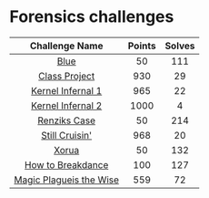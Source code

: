 # Forensics challenges

|                   Challenge Name                     | Points | Solves |
|:----------------------------------------------------:|:------:|:------:
| [Blue](Blue/)                                        | 50     | 111    |
| [Class Project](Class%20Project/)                    | 930    | 29     |
| [Kernel Infernal 1](KernelInfernal_1/)               | 965    | 22     |
| [Kernel Infernal 2](KernelInfernal_2/)               | 1000   | 4      |
| [Renziks Case](Renziks_Case/)                        | 50     | 214    |
| [Still Cruisin'](Still%20Cruisin'/)                  | 968    | 20     |
| [Xorua](Xorua/)                                      | 50     | 132    |
| [How to Breakdance](how_to_breakdance/)              | 100    | 127    |
| [Magic Plagueis the Wise](magic_plagueis_the_wise/)  | 559    | 72     |

